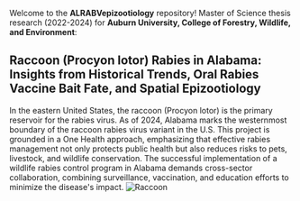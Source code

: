 Welcome to the **ALRABVepizootiology** repository! 
Master of Science thesis research (2022-2024) for **Auburn University, College of Forestry, Wildlife, and Environment**:
## Raccoon (Procyon lotor) Rabies in Alabama: Insights from Historical Trends, Oral Rabies Vaccine Bait Fate, and Spatial Epizootiology

In the eastern United States, the raccoon (Procyon lotor) is the primary reservoir for the rabies virus. As of 2024, Alabama marks the westernmost boundary of the raccoon rabies virus variant in the U.S. This project is grounded in a One Health approach, emphasizing that effective rabies management not only protects public health but also reduces risks to pets, livestock, and wildlife conservation. The successful implementation of a wildlife rabies control program in Alabama demands cross-sector collaboration, combining surveillance, vaccination, and education efforts to minimize the disease's impact.
![Raccoon](https://example.com/raccoon_image.jpg)
